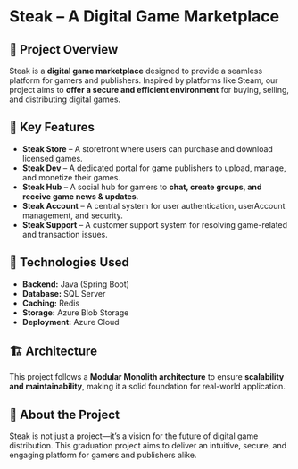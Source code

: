 # Steak – A Digital Game Marketplace

## 📌 Project Overview
Steak is a **digital game marketplace** designed to provide a seamless platform for gamers and publishers. Inspired by platforms like Steam, our project aims to **offer a secure and efficient environment** for buying, selling, and distributing digital games.

## 🎯 Key Features
- **Steak Store** – A storefront where users can purchase and download licensed games.
- **Steak Dev** – A dedicated portal for game publishers to upload, manage, and monetize their games.
- **Steak Hub** – A social hub for gamers to **chat, create groups, and receive game news & updates**.
- **Steak Account** – A central system for user authentication, userAccount management, and security.
- **Steak Support** – A customer support system for resolving game-related and transaction issues.

## 🔧 Technologies Used
- **Backend:** Java (Spring Boot)
- **Database:** SQL Server
- **Caching:** Redis
- **Storage:** Azure Blob Storage
- **Deployment:** Azure Cloud

## 🏗️ Architecture
This project follows a **Modular Monolith architecture** to ensure **scalability and maintainability**, making it a solid foundation for real-world application.

## 🚀 About the Project
Steak is not just a project—it’s a vision for the future of digital game distribution. This graduation project aims to deliver an intuitive, secure, and engaging platform for gamers and publishers alike.
